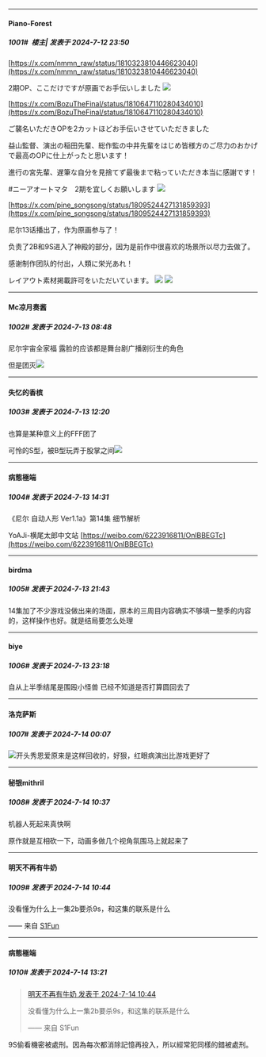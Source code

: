 ﻿
*****

####  Piano-Forest  
##### 1001#         楼主| 发表于 2024-7-12 23:50

[https://x.com/nmmn_raw/status/1810323810446623040](https://x.com/nmmn_raw/status/1810323810446623040)

2期OP、ここだけですが原画でお手伝いしました
<img src="https://p.sda1.dev/18/1a06c8a8c32cc605886023b79ef676e5/SaveTwitter.Net_1810323449342291968_720p_.gif" referrerpolicy="no-referrer">

[https://x.com/BozuTheFinal/status/1810647110280434010](https://x.com/BozuTheFinal/status/1810647110280434010)

ご襲名いただきOPを2カットほどお手伝いさせていただきました

益山監督、演出の稲田先輩、総作監の中井先輩をはじめ皆様方のご尽力のおかげで最高のOPに仕上がったと思います！

進行の宮先輩、遅筆な自分を見捨てず最後まで粘っていただき本当に感謝です！

#ニーアオートマタ　2期を宜しくお願いします
<img src="https://p.sda1.dev/18/cdbd5a519c3239ff3eb8c8efb3896e68/SaveTwitter.Net_1810647020123885568_720p_.gif" referrerpolicy="no-referrer">

[https://x.com/pine_songsong/status/1809524427131859393](https://x.com/pine_songsong/status/1809524427131859393)

尼尔13话播出了，作为原画参与了！

负责了2B和9S进入了神殿的部分，因为是前作中很喜欢的场景所以尽力去做了。

感谢制作团队的付出，人類に栄光あれ！

レイアウト素材掲載許可をいただいています。
<img src="https://p.sda1.dev/18/b9cb18207fd1ec3347624d1c4a1ab925/20240712_234346.jpg" referrerpolicy="no-referrer">
<img src="https://p.sda1.dev/18/b5461fe29dd7faa027fe11f11f8cff5e/20240712_234347.jpg" referrerpolicy="no-referrer">


*****

####  Mc凉月奏酱  
##### 1002#       发表于 2024-7-13 08:48

尼尔宇宙全家福 露脸的应该都是舞台剧广播剧衍生的角色 

但是团灭<img src="https://static.saraba1st.com/image/smiley/face2017/067.png" referrerpolicy="no-referrer">


*****

####  失忆的香槟  
##### 1003#       发表于 2024-7-13 12:20

也算是某种意义上的FFF团了

可怜的S型，被B型玩弄于股掌之间<img src="https://static.saraba1st.com/image/smiley/face2017/067.png" referrerpolicy="no-referrer">


*****

####  病態極端  
##### 1004#       发表于 2024-7-13 14:31

 《尼尔 自动人形 Ver1.1a》第14集 细节解析

YoAJi-横尾太郎中文站
[https://weibo.com/6223916811/OnlBBEGTc](https://weibo.com/6223916811/OnlBBEGTc)


*****

####  birdma  
##### 1005#       发表于 2024-7-13 21:43

14集加了不少游戏没做出来的场面，原本的三周目内容确实不够填一整季的内容的，这样操作也好。就是结局要怎么处理


*****

####  biye  
##### 1006#       发表于 2024-7-13 23:18

自从上半季结尾是围殴小怪兽 已经不知道是否打算圆回去了 


*****

####  洛克萨斯  
##### 1007#       发表于 2024-7-14 00:07

<img src="https://static.saraba1st.com/image/smiley/face2017/067.png" referrerpolicy="no-referrer">开头秀恩爱原来是这样回收的，好狠，红眼病演出比游戏更好了


*****

####  秘银mithril  
##### 1008#       发表于 2024-7-14 10:37

机器人死起来真快啊

原作就是互相砍一下，动画多做几个视角氛围马上就起来了


*****

####  明天不再有牛奶  
##### 1009#       发表于 2024-7-14 10:44

没看懂为什么上一集2b要杀9s，和这集的联系是什么

—— 来自 [S1Fun](https://s1fun.koalcat.com)


*****

####  病態極端  
##### 1010#       发表于 2024-7-14 13:21

<blockquote><a href="httphttps://bbs.saraba1st.com/2b/forum.php?mod=redirect&amp;goto=findpost&amp;pid=65579349&amp;ptid=2050724" target="_blank">明天不再有牛奶 发表于 2024-7-14 10:44</a>

没看懂为什么上一集2b要杀9s，和这集的联系是什么

—— 来自 S1Fun</blockquote>
9S偷看機密被處刑。因為每次都消除記憶再投入，所以經常犯同樣的錯被處刑。

